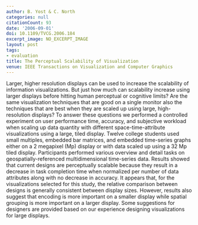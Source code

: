 ```yaml
---
author: B. Yost & C. North
categories: null
citationCount: 93
date: '2006-09-01'
doi: 10.1109/TVCG.2006.184
excerpt_image: NO_EXCERPT_IMAGE
layout: post
tags:
- evaluation
title: The Perceptual Scalability of Visualization
venue: IEEE Transactions on Visualization and Computer Graphics
---
```

Larger, higher resolution displays can be used to increase the scalability of information visualizations. But just how much can scalability increase using larger displays before hitting human perceptual or cognitive limits? Are the same visualization techniques that are good on a single monitor also the techniques that are best when they are scaled up using large, high-resolution displays? To answer these questions we performed a controlled experiment on user performance time, accuracy, and subjective workload when scaling up data quantity with different space-time-attribute visualizations using a large, tiled display. Twelve college students used small multiples, embedded bar matrices, and embedded time-series graphs either on a 2 megapixel (Mp) display or with data scaled up using a 32 Mp tiled display. Participants performed various overview and detail tasks on geospatially-referenced multidimensional time-series data. Results showed that current designs are perceptually scalable because they result in a decrease in task completion time when normalized per number of data attributes along with no decrease in accuracy. It appears that, for the visualizations selected for this study, the relative comparison between designs is generally consistent between display sizes. However, results also suggest that encoding is more important on a smaller display while spatial grouping is more important on a larger display. Some suggestions for designers are provided based on our experience designing visualizations for large displays.
